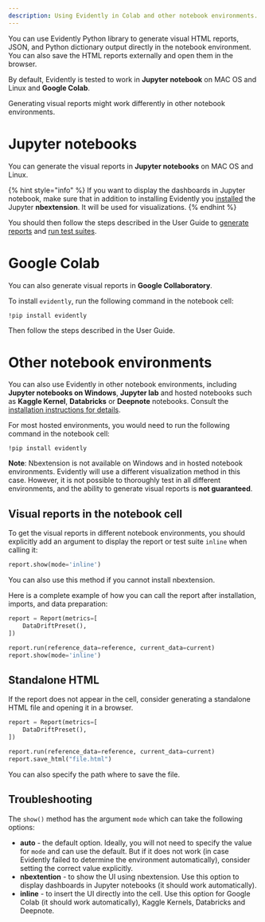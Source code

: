```yaml
---
description: Using Evidently in Colab and other notebook environments.
---
```


You can use Evidently Python library to generate visual HTML reports, JSON, and Python dictionary output directly in the notebook environment. You can also save the HTML reports externally and open them in the browser.

By default, Evidently is tested to work in **Jupyter notebook** on MAC OS and Linux and **Google Colab**.

Generating visual reports might work differently in other notebook environments. 

# Jupyter notebooks 

You can generate the visual reports in **Jupyter notebooks** on MAC OS and Linux. 

{% hint style="info" %}
If you want to display the dashboards in Jupyter notebook, make sure that in addition to installing Evidently you [installed](../installation/install-evidently.md) the Jupyter **nbextension**. It will be used for visualizations.
{% endhint %}

You should then follow the steps described in the User Guide to [generate reports](../tests-and-reports/get-reports.md) and [run test suites](../tests-and-reports/run-tests.md).

# Google Colab 

You can also generate visual reports in **Google Collaboratory**.

To install `evidently`, run the following command in the notebook cell:

```
!pip install evidently
```

Then follow the steps described in the User Guide.

# Other notebook environments 

You can also use Evidently in other notebook environments, including **Jupyter notebooks on Windows**, **Jupyter lab** and hosted notebooks such as **Kaggle Kernel**, **Databricks** or **Deepnote** notebooks. Consult the [installation instructions for details](../installation/install-evidently.md).

For most hosted environments, you would need to run the following command in the notebook cell:

```
!pip install evidently
```

**Note**: Nbextension is not available on Windows and in hosted notebook environments. Evidently will use a different visualization method in this case.  However, it is not possible to thoroughly test in all different environments, and the ability to generate visual reports is **not guaranteed**. 

## Visual reports in the notebook cell

To get the visual reports in different notebook environments, you should explicitly add an argument to display the report or test suite `inline` when calling it:

```python
report.show(mode='inline')
```

You can also use this method if you cannot install nbextension. 

Here is a complete example of how you can call the report after installation, imports, and data preparation:

```python
report = Report(metrics=[
    DataDriftPreset(), 
])

report.run(reference_data=reference, current_data=current)
report.show(mode='inline')
```

## Standalone HTML

If the report does not appear in the cell, consider generating a standalone HTML file and opening it in a browser. 

```python
report = Report(metrics=[
    DataDriftPreset(), 
])

report.run(reference_data=reference, current_data=current)
report.save_html("file.html")
```

You can also specify the path where to save the file.

## Troubleshooting 

The `show()` method has the argument `mode` which can take the following options:

* **auto** - the default option. Ideally, you will not need to specify the value for `mode` and can use the default. But if it does not work (in case Evidently failed to determine the environment automatically), consider setting the correct value explicitly.
* **nbextention** - to show the UI using nbextension. Use this option to display dashboards in Jupyter notebooks (it should work automatically).
* **inline** - to insert the UI directly into the cell. Use this option for Google Colab (it should work automatically), Kaggle Kernels, Databricks and Deepnote. 
